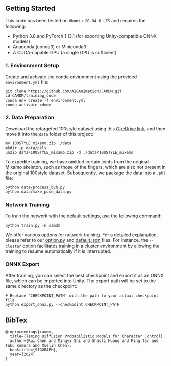 ## Getting Started

This code has been tested on `Ubuntu 20.04.6 LTS` and requires the following:

* Python 3.8 and PyTorch 1.13.1 (for exporting Unity-compatible ONNX models)
* Anaconda (conda3) or Miniconda3
* A CUDA-capable GPU (a single GPU is sufficient)

### 1. Environment Setup

Create and activate the conda environment using the provided `environment.yml` file:
```shell
git clone https://github.com/AIGAnimation/CAMDM.git
cd CAMDM/training_code
conda env create -f environment.yml
conda activate cdmdm
```

### 2. Data Preparation

Download the retargeted 100style dataset using this [OneDrive link](https://1drv.ms/u/s!AtagzSrg3_hppOVH-uNQCPXgwKN9Rg?e=wQH2aT), and then move it into the `data` folder of this project:

```shell
mv 100STYLE_mixamo.zip ./data
mkdir -p data/pkls
unzip data/100STYLE_mixamo.zip -d ./data/100STYLE_mixamo
```

To expedite training, we have omitted certain joints from the original Mixamo skeleton, such as those of the fingers, which are also not present in the original 100style dataset. Subsequently, we package the data into a `.pkl` file:

```shell
python data/process_bvh.py
python data/make_pose_data.py
```

### Network Training

To train the network with the default settings, use the following command:

```shell
python train.py -n camdm
```

We offer various options for network training. For a detailed explanation, please refer to our [option.py](config/option.py) and [default.json](config/default.json) files. For instance, the `--cluster` option facilitates training in a cluster environment by allowing the training to resume automatically if it is interrupted.

### ONNX Export

After training, you can select the best checkpoint and export it as an ONNX file, which can be imported into Unity. The export path will be set to the same directory as the checkpoint:

```shell
# Replace 'CHECKPOINT_PATH' with the path to your actual checkpoint file
python export_onnx.py --checkpoint CHECKPOINT_PATH
```

## BibTex
```
@inproceedings{camdm,
  title={Taming Diffusion Probabilistic Models for Character Control},
  author={Rui Chen and Mingyi Shi and Shaoli Huang and Ping Tan and Taku Komura and Xuelin Chen},
  booktitle={SIGGRAPH},
  year={2024}
}
```
